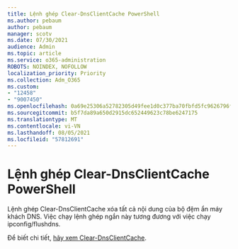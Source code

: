 ```yaml
---
title: Lệnh ghép Clear-DnsClientCache PowerShell
ms.author: pebaum
author: pebaum
manager: scotv
ms.date: 07/30/2021
audience: Admin
ms.topic: article
ms.service: o365-administration
ROBOTS: NOINDEX, NOFOLLOW
localization_priority: Priority
ms.collection: Adm_O365
ms.custom:
- "12458"
- "9007450"
ms.openlocfilehash: 0a69e25306a52782305d49fee1d0c377ba70fbfd5fc9626796f4700e776f2c37
ms.sourcegitcommit: b5f7da89a650d2915dc652449623c78be6247175
ms.translationtype: MT
ms.contentlocale: vi-VN
ms.lasthandoff: 08/05/2021
ms.locfileid: "57812691"
---
```

# <a name="powershell-clear-dnsclientcache-cmdlet"></a>Lệnh ghép Clear-DnsClientCache PowerShell

Lệnh ghép Clear-DnsClientCache xóa tất cả nội dung của bộ đệm ẩn máy khách DNS. Việc chạy lệnh ghép ngắn này tương đương với việc chạy ipconfig/flushdns.

Để biết chi tiết, [hãy xem Clear-DnsClientCache](/powershell/module/dnsclient/clear-dnsclientcache?view=windowsserver2019-ps).